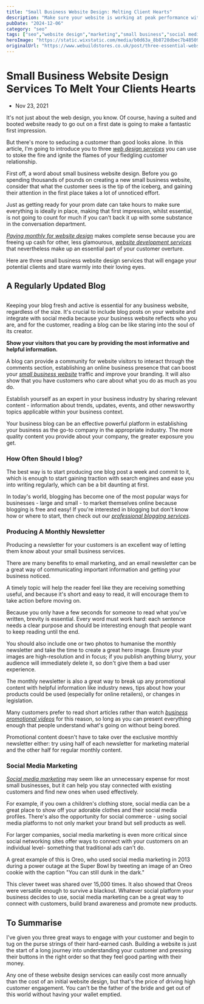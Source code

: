```yaml
---
title: "Small Business Website Design: Melting Client Hearts"
description: "Make sure your website is working at peak performance with these small business design services guranteed to drive clicks and conversions."
pubDate: "2024-12-06"
category: "seo"
tags: ["seo","website design","marketing","small business","social media"]
heroImage: "https://static.wixstatic.com/media/b0d63a_8b8728dbec7b485096cb339a1f3201ff~mv2.jpg/v1/fill/w_740,h_420,al_c,q_90,usm_0.66_1.00_0.01,enc_avif,quality_auto/b0d63a_8b8728dbec7b485096cb339a1f3201ff~mv2.jpg"
originalUrl: "https://www.webuildstores.co.uk/post/three-essential-website-design-services-for-your-small-business"
---
```



# Small Business Website Design Services To Melt Your Clients Hearts

 * Nov 23, 2021


It's not just about the web design, you know. Of course, having a suited and booted website ready to go out on a first date is going to make a fantastic first impression.

 
But there's more to seducing a customer than good looks alone. In this article, I'm going to introduce you to three [_web design services_](https://www.webuildstores.co.uk/) you can use to stoke the fire and ignite the flames of your fledgling customer relationship.

 
First off, a word about small business website design. Before you go spending thousands of pounds on creating a new small business website, consider that what the customer sees is the tip of the iceberg, and gaining their attention in the first place takes a lot of unnoticed effort.

 
Just as getting ready for your prom date can take hours to make sure everything is ideally in place, making that first impression, whilst essential, is not going to count for much if you can't back it up with some substance in the conversation department.

 
[_Paying monthly for website design_](https://www.webuildstores.co.uk/pay-monthly-websites) makes complete sense because you are freeing up cash for other, less glamourous, [_website development services_](https://www.webuildstores.co.uk/website-development) that nevertheless make up an essential part of your customer overture.

 
Here are three small business website design services that will engage your potential clients and stare warmly into their loving eyes.

 
## A Regularly Updated Blog

## 

Keeping your blog fresh and active is essential for any business website, regardless of the size. It's crucial to include blog posts on your website and integrate with social media because your business website reflects who you are, and for the customer, reading a blog can be like staring into the soul of its creator.

 
**Show your visitors that you care by providing the most informative and helpful information.**

 
A blog can provide a community for website visitors to interact through the comments section, establishing an online business presence that can boost your [_small business website_](https://wildwooddigital.co.uk/websites-for-tradespeople/) traffic and improve your branding. It will also show that you have customers who care about what you do as much as you do.

 
Establish yourself as an expert in your business industry by sharing relevant content - information about trends, updates, events, and other newsworthy topics applicable within your business context.

 
Your business blog can be an effective powerful platform in establishing your business as the go-to company in the appropriate industry. The more quality content you provide about your company, the greater exposure you get.

 
### How Often Should I blog?

The best way is to start producing one blog post a week and commit to it, which is enough to start gaining traction with search engines and ease you into writing regularly, which can be a bit daunting at first.

 
In today's world, blogging has become one of the most popular ways for businesses - large and small - to market themselves online because blogging is free and easy! If you're interested in blogging but don't know how or where to start, then check out our [_professional blogging services_](https://www.webuildstores.co.uk/blog-writing).

 
### Producing A Monthly Newsletter

Producing a newsletter for your customers is an excellent way of letting them know about your small business services.

 
There are many benefits to email marketing, and an email newsletter can be a great way of communicating important information and getting your business noticed.

 
A timely topic will help the reader feel like they are receiving something useful, and because it's short and easy to read, it will encourage them to take action before moving on.

 
Because you only have a few seconds for someone to read what you've written, brevity is essential. Every word must work hard: each sentence needs a clear purpose and should be interesting enough that people want to keep reading until the end.

 
You should also include one or two photos to humanise the monthly newsletter and take the time to create a great hero image. Ensure your images are high-resolution and in focus; if you publish anything blurry, your audience will immediately delete it, so don't give them a bad user experience.

 
The monthly newsletter is also a great way to break up any promotional content with helpful information like industry news, tips about how your products could be used (especially for online retailers), or changes in legislation. 

 
Many customers prefer to read short articles rather than watch [_business promotional videos_](https://www.webuildstores.co.uk/promotional-videos) for this reason, so long as you can present everything enough that people understand what's going on without being bored.

 
Promotional content doesn't have to take over the exclusive monthly newsletter either: try using half of each newsletter for marketing material and the other half for regular monthly content.

 
### Social Media Marketing


[_Social media marketing_](https://www.webuildstores.co.uk/social-media-plans) may seem like an unnecessary expense for most small businesses, but it can help you stay connected with existing customers and find new ones when used effectively.

 
For example, if you own a children's clothing store, social media can be a great place to show off your adorable clothes and their social media profiles. There's also the opportunity for social commerce - using social media platforms to not only market your brand but sell products as well.

 
For larger companies, social media marketing is even more critical since social networking sites offer ways to connect with your customers on an individual level- something that traditional ads can't do. 

 
A great example of this is Oreo, who used social media marketing in 2013 during a power outage at the Super Bowl by tweeting an image of an Oreo cookie with the caption "You can still dunk in the dark."

 
This clever tweet was shared over 15,000 times. It also showed that Oreos were versatile enough to survive a blackout. Whatever social platform your business decides to use, social media marketing can be a great way to connect with customers, build brand awareness and promote new products.

 
## To Summarise

I've given you three great ways to engage with your customer and begin to tug on the purse strings of their hard-earned cash. Building a website is just the start of a long journey into understanding your customer and pressing their buttons in the right order so that they feel good parting with their money.

 
Any one of these website design services can easily cost more annually than the cost of an initial website design, but that's the price of driving high customer engagement. You can't be the father of the bride and get out of this world without having your wallet emptied.
